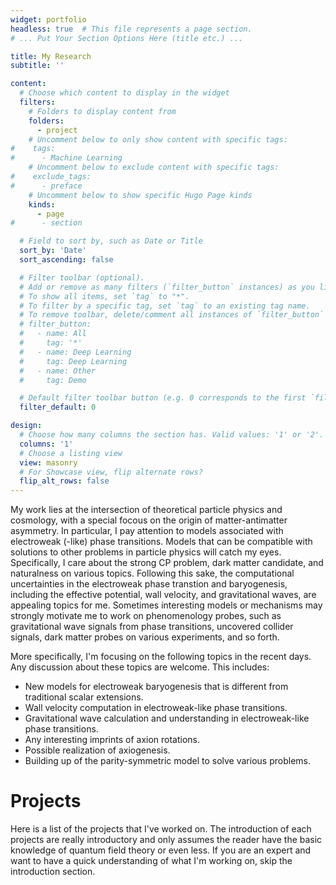 ```yaml
---
widget: portfolio
headless: true  # This file represents a page section.
# ... Put Your Section Options Here (title etc.) ...

title: My Research
subtitle: ''

content:
  # Choose which content to display in the widget
  filters:
    # Folders to display content from
    folders:
      - project
    # Uncomment below to only show content with specific tags:
#    tags:
#      - Machine Learning
    # Uncomment below to exclude content with specific tags:
#    exclude_tags:
#      - preface    
    # Uncomment below to show specific Hugo Page kinds
    kinds:
      - page
#      - section

  # Field to sort by, such as Date or Title
  sort_by: 'Date'
  sort_ascending: false

  # Filter toolbar (optional).
  # Add or remove as many filters (`filter_button` instances) as you like.
  # To show all items, set `tag` to "*".
  # To filter by a specific tag, set `tag` to an existing tag name.
  # To remove toolbar, delete/comment all instances of `filter_button` below.
  # filter_button:
  #   - name: All
  #     tag: '*'
  #   - name: Deep Learning
  #     tag: Deep Learning
  #   - name: Other
  #     tag: Demo

  # Default filter toolbar button (e.g. 0 corresponds to the first `filter_button` instance above)
  filter_default: 0

design:
  # Choose how many columns the section has. Valid values: '1' or '2'.
  columns: '1'
  # Choose a listing view
  view: masonry
  # For Showcase view, flip alternate rows?
  flip_alt_rows: false
---
```


My work lies at the intersection of theoretical particle physics and cosmology, with a special focous on the origin of matter-antimatter asymmetry.
In particular, I pay attention to models associated with electroweak (-like) phase transitions.
Models that can be compatible with solutions to other problems in particle physics will catch my eyes.
Specifically, I care about the strong CP problem, dark matter candidate, and naturalness on various topics.
Following this sake, the computational uncertainties in the electroweak phase transtion and baryogenesis, including the effective potential, wall velocity, and gravitational waves, are appealing topics for me.
Sometimes interesting models or mechanisms may strongly motivate me to work on phenomenology probes, such as gravitational wave signals from phase transitions, uncovered collider signals, dark matter probes on various experiments, and so forth.

More specifically, I'm focusing on the following topics in the recent days. Any discussion about these topics are welcome. This includes:
- New models for electroweak baryogenesis that is different from traditional scalar extensions.
- Wall velocity computation in electroweak-like phase transitions.
- Gravitational wave calculation and understanding in electroweak-like phase transitions.
- Any interesting imprints of axion rotations.
- Possible realization of axiogenesis.
- Building up of the parity-symmetric model to solve various problems.


# Projects

Here is a list of the projects that I've worked on. The introduction of each projects are really introductory and only assumes the reader have the basic knowledge of quantum field theory or even less.
If you are an expert and want to have a quick understanding of what I'm working on, skip the introduction section.